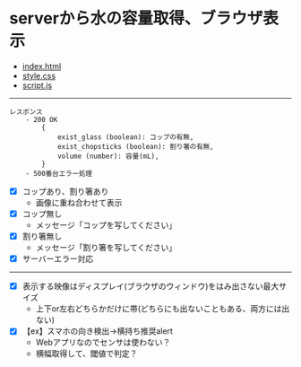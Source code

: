 # serverから水の容量取得、ブラウザ表示

- [index.html](/measurevolume/templates/measurevolume/index.html)
- [style.css](/measurevolume/static/measurevolume/css/style.css)
- [script.js](/measurevolume/static/measurevolume/js/script.js)

---

```
レスポンス
    - 200 OK
        {
            exist_glass (boolean): コップの有無,
            exist_chopsticks (boolean): 割り箸の有無,
            volume (number): 容量(mL),
        }
    - 500番台エラー処理
```
- [x] コップあり、割り箸あり
    - 画像に重ね合わせて表示
- [x] コップ無し
    - メッセージ「コップを写してください」
- [x] 割り箸無し
    - メッセージ「割り箸を写してください」
- [x] サーバーエラー対応

---

- [x] 表示する映像はディスプレイ(ブラウザのウィンドウ)をはみ出さない最大サイズ
    - 上下or左右どちらかだけに帯(どちらにも出ないこともある、両方には出ない)
- [x] 【ex】スマホの向き検出→横持ち推奨alert
    - Webアプリなのでセンサは使わない？
    - 横幅取得して、閾値で判定？

